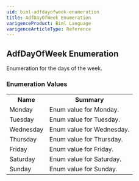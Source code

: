```yaml
---
uid: biml-adfdayofweek-enumeration
title: AdfDayOfWeek Enumeration
varigenceProduct: Biml Language
varigenceArticleType: Reference
---
```


## AdfDayOfWeek Enumeration<div class="LanguageSummary"><div class ="SummaryItem">Enumeration for the days of the week.</div></div><div class="EnumValueGroup">### Enumeration Values<table id="EnumValue" class="MemberList"><tbody><tr><th class="MemberNameColumnHeader">Name</th><th class="MemberSummaryColumnHeader">Summary</th></tr><tr class="cd0"><td class="MemberName">Monday</td><td class="MemberSummary"><div class ="SummaryItem">Enum value for Monday.</div> </td></tr><tr class="cd1"><td class="MemberName">Tuesday</td><td class="MemberSummary"><div class ="SummaryItem">Enum value for Tuesday.</div> </td></tr><tr class="cd0"><td class="MemberName">Wednesday</td><td class="MemberSummary"><div class ="SummaryItem">Enum value for Wednesday.</div> </td></tr><tr class="cd1"><td class="MemberName">Thursday</td><td class="MemberSummary"><div class ="SummaryItem">Enum value for Thursday.</div> </td></tr><tr class="cd0"><td class="MemberName">Friday</td><td class="MemberSummary"><div class ="SummaryItem">Enum value for Friday.</div> </td></tr><tr class="cd1"><td class="MemberName">Saturday</td><td class="MemberSummary"><div class ="SummaryItem">Enum value for Saturday.</div> </td></tr><tr class="cd0"><td class="MemberName">Sunday</td><td class="MemberSummary"><div class ="SummaryItem">Enum value for Sunday.</div> </td></tr></tbody></table></div>